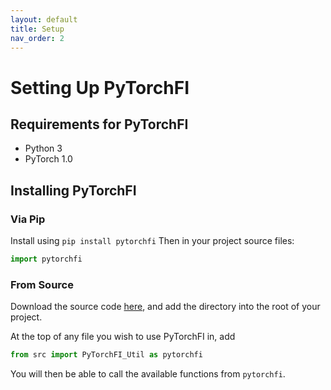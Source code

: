 ```yaml
---
layout: default
title: Setup
nav_order: 2
---
```


# Setting Up PyTorchFI

## Requirements for PyTorchFI

- Python 3
- PyTorch 1.0

## Installing PyTorchFI

### Via Pip

Install using `pip install pytorchfi` Then in your project source files:

```python
import pytorchfi
```

### From Source

Download the source code [here](https://github.com/pytorchfi/pytorchfi), and add the directory into the root of your project.

At the top of any file you wish to use PyTorchFI in, add

```python
from src import PyTorchFI_Util as pytorchfi
```

You will then be able to call the available functions from `pytorchfi`.
